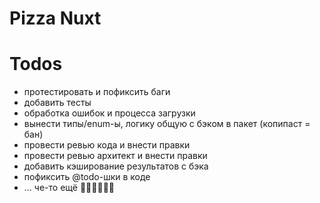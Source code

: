 # Pizza Nuxt

# Todos
- протестировать и пофиксить баги
- добавить тесты
- обработка ошибок и процесса загрузки
- вынести типы/enum-ы, логику общую с бэком в пакет (копипаст = бан)
- провести ревью кода и внести правки
- провести ревью архитект и внести правки
- добавить кэширование результатов с бэка
- пофиксить @todo-шки в коде
- ... че-то ещё 🐱‍👤🐱‍👤🐱‍👤
